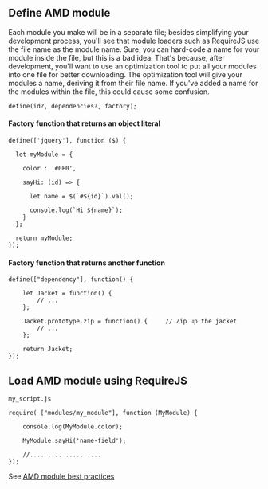 ## Define AMD module
Each module you make will be in a separate file; besides simplifying your development process, you'll see that module loaders such as RequireJS use the file name as the module name. Sure, you can hard-code a name for your module inside the file, but this is a bad idea. That's because, after development, you'll want to use an optimization tool to put all your modules into one file for better downloading. The optimization tool will give your modules a name, deriving it from their file name. If you've added a name for the modules within the file, this could cause some confusion.
```
define(id?, dependencies?, factory);
```

#### Factory function that returns an object literal
```
define(['jquery'], function ($) {

  let myModule = {
  
    color : '#0F0',
    
    sayHi: (id) => {
    
      let name = $(`#${id}`).val();
      
      console.log(`Hi ${name}`);
    }
  };
  
  return myModule;
});
```

#### Factory function that returns another function
```
define(["dependency"], function() {

    let Jacket = function() {
        // ...
    };

    Jacket.prototype.zip = function() {     // Zip up the jacket
        // ...
    };

    return Jacket;
});
```

## Load AMD module using RequireJS
`my_script.js`
```
require( ["modules/my_module"], function (MyModule) {

    console.log(MyModule.color);
    
    MyModule.sayHi('name-field');
    
    //.... .... ..... ....
});
```

See [AMD module best practices](#)
